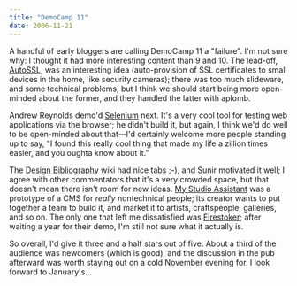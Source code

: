 ```yaml
---
title: "DemoCamp 11"
date: 2006-11-21
---
```

A handful of early bloggers are calling DemoCamp 11 a "failure".  I'm not sure why: I thought it had more interesting content than 9 and 10.  The lead-off, <a href="http://autossl.com/joomla/">AutoSSL</a>, was an interesting idea (auto-provision of SSL certificates to small devices in the home, like security cameras); there was too much slideware, and some technical problems, but I think we should start being more open-minded about the former, and they handled the latter with aplomb.

Andrew Reynolds demo'd <a href="http://www.openqa.org/selenium/">Selenium</a> next. It's a very cool tool for testing web applications via the browser; he didn't build it, but again, I think we'd do well to be open-minded about that—I'd certainly welcome more people standing up to say, "I found this really cool thing that made my life a zillion times easier, and you oughta know about it."

The <a href="http://meatballsociety.org/cgi-bin/design">Design Bibliography</a> wiki had nice tabs ;-), and Sunir motivated it well; I agree with other commentators that it's a very crowded space, but that doesn't mean there isn't room for new ideas.  <a href="http://www.theartguy.com/">My Studio Assistant</a> was a prototype of a CMS for <em>really </em>nontechnical people; its creator wants to put together a team to build it, and market it to artists, craftspeople, galleries, and so on.  The only one that left me dissatisfied was <a href="http://www.firestoker.com/">Firestoker</a>; after waiting a year for their demo, I'm still not sure what it actually is.

So overall, I'd give it three and a half stars out of five.  About a third of the audience was newcomers (which is good), and the discussion in the pub afterward was worth staying out on a cold November evening for.  I look forward to January's…
